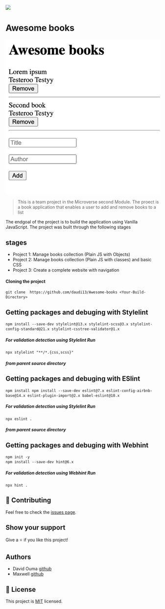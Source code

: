 ![](https://img.shields.io/badge/Microverse-blueviolet)

# Awesome books

![screenshot](./awesomebook.png)

> This is a team project in the Microverse second Module. The proect is a book application that enables a user to add and remove books to a list

The endgoal of the project is to build the application using Vanilla JavaScript. The project was built through the following stages 


## stages

- Project 1: Manage books collection (Plain JS with Objects)
- Project 2: Manage books collection (Plain JS with classes) and basic CSS
- Project 3: Create a complete website with navigation
#### Cloning the project
```
git clone  https://github.com/daudi13/Awesome-books <Your-Build-Directory>
```

## Getting packages and debuging with Stylelint
```
npm install --save-dev stylelint@13.x stylelint-scss@3.x stylelint-config-standard@21.x stylelint-csstree-validator@1.x
```
##### For validation detection using Stylelint Run
```
npx stylelint "**/*.{css,scss}"
```
##### from parent source directory

## Getting packages and debuging with ESlint
```
npm install npm install --save-dev eslint@7.x eslint-config-airbnb-base@14.x eslint-plugin-import@2.x babel-eslint@10.x
```
##### For validation detection using Stylelint Run
```
npx eslint .
```
##### from parent source directory

## Getting packages and debuging with Webhint
```
npm init -y
npm install --save-dev hint@6.x
```
##### For validation detection using Webhint Run
```
npx hint .
```

 ## 🤝 Contributing

Feel free to check the [issues page](../../issues/).

## Show your support

Give a ⭐️ if you like this project!

## Authors

- David Ouma [github](https://github.com/daudi13)
- Maxwell [github](https://github.com/i-max-xi)
## 📝 License

This project is [MIT](./MIT.md) licensed.